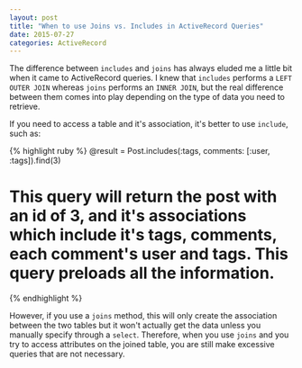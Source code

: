 ```yaml
---
layout: post
title: "When to use Joins vs. Includes in ActiveRecord Queries"
date: 2015-07-27
categories: ActiveRecord
---
```


The difference between `includes` and `joins` has always eluded me a little bit when it came to ActiveRecord queries. I knew that `includes` performs a `LEFT OUTER JOIN` whereas `joins` performs an `INNER JOIN`, but the real difference between them comes into play depending on the type of data you need to retrieve.

If you need to access a table and it's association, it's better to use `include`, such as:

{% highlight ruby %}
@result = Post.includes(:tags, comments: [:user, :tags]).find(3)

# This query will return the post with an id of 3, and it's associations which include it's tags, comments, each comment's user and tags. This query preloads all the information.
{% endhighlight %}
<br>

However, if you use a `joins` method, this will only create the association between the two tables but it won't actually get the data unless you manually specify through a `select`. Therefore, when you use `joins` and you try to access attributes on the joined table, you are still make excessive queries that are not necessary.



